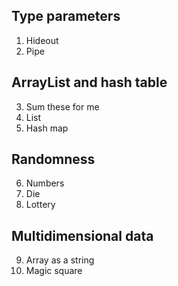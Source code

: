 ## Type parameters
1. Hideout
2. Pipe

## ArrayList and hash table
3. Sum these for me
4. List
5. Hash map

## Randomness
6. Numbers
7. Die
8. Lottery

## Multidimensional data
9. Array as a string
10. Magic square
